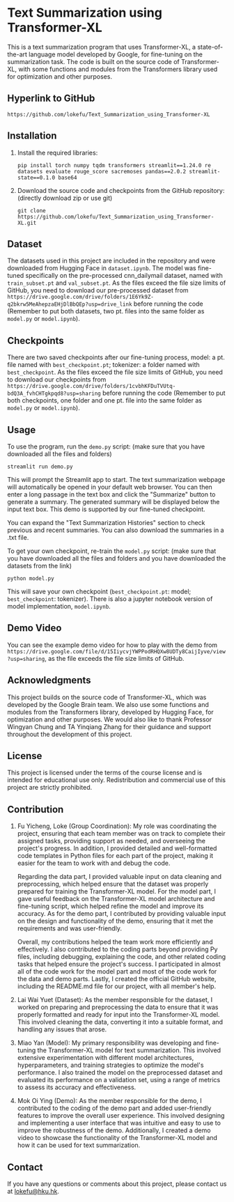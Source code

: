 # Text Summarization using Transformer-XL

This is a text summarization program that uses Transformer-XL, a state-of-the-art language model developed by Google, for fine-tuning on the summarization task. The code is built on the source code of Transformer-XL, with some functions and modules from the Transformers library used for optimization and other purposes.

## Hyperlink to GitHub

```
https://github.com/lokefu/Text_Summarization_using_Transformer-XL
```

## Installation

1. Install the required libraries:

   `````
   pip install torch numpy tqdm transformers streamlit==1.24.0 re datasets evaluate rouge_score sacremoses pandas==2.0.2 streamlit-state==0.1.0 base64
   `````

2. Download the source code and checkpoints from the GitHub repository: (directly download zip or use git)

   ````
   git clone https://github.com/lokefu/Text_Summarization_using_Transformer-XL.git
   `````

## Dataset

The datasets used in this project are included in the repository and were downloaded from Hugging Face in `dataset.ipynb`. The model was fine-tuned specifically on the pre-processed cnn_dailymail dataset, named with `train_subset.pt` and `val_subset.pt`. As the files exceed the file size limits of GitHub, you need to download our pre-processed dataset from `https://drive.google.com/drive/folders/1E6Yk9Z-q2bkrw5MeAhepzaEHjDlBbQEp?usp=drive_link` before running the code (Remember to put both datasets, two pt. files into the same folder as `model.py` or `model.ipynb`).

## Checkpoints

There are two saved checkpoints after our fine-tuning process, model: a pt. file named with `best_checkpoint.pt`; tokenizer: a folder named with `best_checkpoint`. As the files exceed the file size limits of GitHub, you need to download our checkpoints from `https://drive.google.com/drive/folders/1cvbhKFDuTVUtq-bdQ3A_fvhCHTgkpqd8?usp=sharing` before running the code (Remember to put both checkpoints, one folder and one pt. file into the same folder as `model.py` or `model.ipynb`).

## Usage

To use the program, run the `demo.py` script: (make sure that you have downloaded all the files and folders)

```
streamlit run demo.py
```

This will prompt the Streamlit app to start. The text summarization webpage will automatically be opened in your default web browser. You can then enter a long passage in the text box  and click the "Summarize" button to generate a summary. The generated summary will be displayed below the input text box. This demo is supported by our fine-tuned checkpoint.

You can expand the "Text Summarization Histories" section to check previous and recent summaries. You can also download the summaries in a .txt file.

To get your own checkpoint, re-train the `model.py` script: (make sure that you have downloaded all the files and folders and you have downloaded the datasets from the link)

```
python model.py
```

This will save your own checkpoint (`best_checkpoint.pt`: model; `best_checkpoint`: tokenizer). There is also a jupyter notebook version of model implementation, `model.ipynb`.

## Demo Video

You can see the example demo video for how to play with the demo from `https://drive.google.com/file/d/15IiycvjYWPPodRHQXw8UDTy8CaijIyve/view?usp=sharing`, as the file exceeds the file size limits of GitHub.

## Acknowledgments

This project builds on the source code of Transformer-XL, which was developed by the Google Brain team. We also use some functions and modules from the Transformers library, developed by Hugging Face, for optimization and other purposes. We would also like to thank Professor Wingyan Chung and TA Yinqiang Zhang for their guidance and support throughout the development of this project.

## License

This project is licensed under the terms of the course license and is intended for educational use only. Redistribution and commercial use of this project are strictly prohibited.

## Contribution

1. Fu Yicheng, Loke (Group Coordination):
   My role was coordinating the project, ensuring that each team member was on track to complete their assigned tasks, providing support as needed, and overseeing the project's progress. In addition, I provided detailed and well-formatted code templates in Python files for each part of the project, making it easier for the team to work with and debug the code.

   Regarding the data part, I provided valuable input on data cleaning and preprocessing, which helped ensure that the dataset was properly prepared for training the Transformer-XL model. For the model part, I gave useful feedback on the Transformer-XL model architecture and fine-tuning script, which helped refine the model and improve its accuracy. As for the demo part, I contributed by providing valuable input on the design and functionality of the demo, ensuring that it met the requirements and was user-friendly.

   Overall, my contributions helped the team work more efficiently and effectively. I also contributed to the coding parts beyond providing Py files, including debugging, explaining the code, and other related coding tasks that helped ensure the project's success. I participated in almost all of the code work for the model part and most of the code work for the data and demo parts. Lastly, I created the official GitHub website, including the README.md file for our project, with all member's help.

3. Lai Wai Yuet (Dataset):
   As the member responsible for the dataset, I worked on preparing and preprocessing the data to ensure that it was properly formatted and ready for input into the Transformer-XL model. This involved cleaning the data, converting it into a suitable format, and handling any issues that arose.

5. Miao Yan (Model):
   My primary responsibility was developing and fine-tuning the Transformer-XL model for text summarization. This involved extensive experimentation with different model architectures, hyperparameters, and training strategies to optimize the model's performance. I also trained the model on the preprocessed dataset and evaluated its performance on a validation set, using a range of metrics to assess its accuracy and effectiveness.

7. Mok Oi Ying (Demo):
   As the member responsible for the demo, I contributed to the coding of the demo part and added user-friendly features to improve the overall user experience. This involved designing and implementing a user interface that was intuitive and easy to use to improve the robustness of the demo. Additionally, I created a demo video to showcase the functionality of the Transformer-XL model and how it can be used for text summarization.

## Contact

If you have any questions or comments about this project, please contact us at lokefu@hku.hk.
